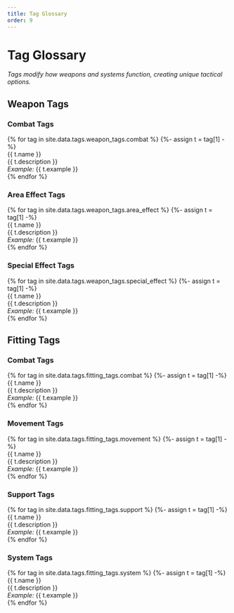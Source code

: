 ```yaml
---
title: Tag Glossary
order: 9
---
```


# Tag Glossary

*Tags modify how weapons and systems function, creating unique tactical options.*

## Weapon Tags

<div class="tag-category">
    <h3>Combat Tags</h3>
    <div class="tag-list">
        {% for tag in site.data.tags.weapon_tags.combat %}
        {%- assign t = tag[1] -%}
        <div class="tag-entry" id="tag-{{ tag[0] }}">
            <div class="tag-name">{{ t.name }}</div>
            <div class="tag-description">{{ t.description }}</div>
            <div class="tag-example"><em>Example:</em> {{ t.example }}</div>
        </div>
        {% endfor %}
    </div>
</div>

<div class="tag-category">
    <h3>Area Effect Tags</h3>
    <div class="tag-list">
        {% for tag in site.data.tags.weapon_tags.area_effect %}
        {%- assign t = tag[1] -%}
        <div class="tag-entry" id="tag-{{ tag[0] }}">
            <div class="tag-name">{{ t.name }}</div>
            <div class="tag-description">{{ t.description }}</div>
            <div class="tag-example"><em>Example:</em> {{ t.example }}</div>
        </div>
        {% endfor %}
    </div>
</div>

<div class="tag-category">
    <h3>Special Effect Tags</h3>
    <div class="tag-list">
        {% for tag in site.data.tags.weapon_tags.special_effect %}
        {%- assign t = tag[1] -%}
        <div class="tag-entry" id="tag-{{ tag[0] }}">
            <div class="tag-name">{{ t.name }}</div>
            <div class="tag-description">{{ t.description }}</div>
            <div class="tag-example"><em>Example:</em> {{ t.example }}</div>
        </div>
        {% endfor %}
    </div>
</div>

## Fitting Tags

<div class="tag-category">
    <h3>Combat Tags</h3>
    <div class="tag-list">
        {% for tag in site.data.tags.fitting_tags.combat %}
        {%- assign t = tag[1] -%}
        <div class="tag-entry" id="tag-{{ tag[0] }}">
            <div class="tag-name">{{ t.name }}</div>
            <div class="tag-description">{{ t.description }}</div>
            <div class="tag-example"><em>Example:</em> {{ t.example }}</div>
        </div>
        {% endfor %}
    </div>
</div>

<div class="tag-category">
    <h3>Movement Tags</h3>
    <div class="tag-list">
        {% for tag in site.data.tags.fitting_tags.movement %}
        {%- assign t = tag[1] -%}
        <div class="tag-entry" id="tag-{{ tag[0] }}">
            <div class="tag-name">{{ t.name }}</div>
            <div class="tag-description">{{ t.description }}</div>
            <div class="tag-example"><em>Example:</em> {{ t.example }}</div>
        </div>
        {% endfor %}
    </div>
</div>

<div class="tag-category">
    <h3>Support Tags</h3>
    <div class="tag-list">
        {% for tag in site.data.tags.fitting_tags.support %}
        {%- assign t = tag[1] -%}
        <div class="tag-entry" id="tag-{{ tag[0] }}">
            <div class="tag-name">{{ t.name }}</div>
            <div class="tag-description">{{ t.description }}</div>
            <div class="tag-example"><em>Example:</em> {{ t.example }}</div>
        </div>
        {% endfor %}
    </div>
</div>

<div class="tag-category">
    <h3>System Tags</h3>
    <div class="tag-list">
        {% for tag in site.data.tags.fitting_tags.system %}
        {%- assign t = tag[1] -%}
        <div class="tag-entry" id="tag-{{ tag[0] }}">
            <div class="tag-name">{{ t.name }}</div>
            <div class="tag-description">{{ t.description }}</div>
            <div class="tag-example"><em>Example:</em> {{ t.example }}</div>
        </div>
        {% endfor %}
    </div>
</div>